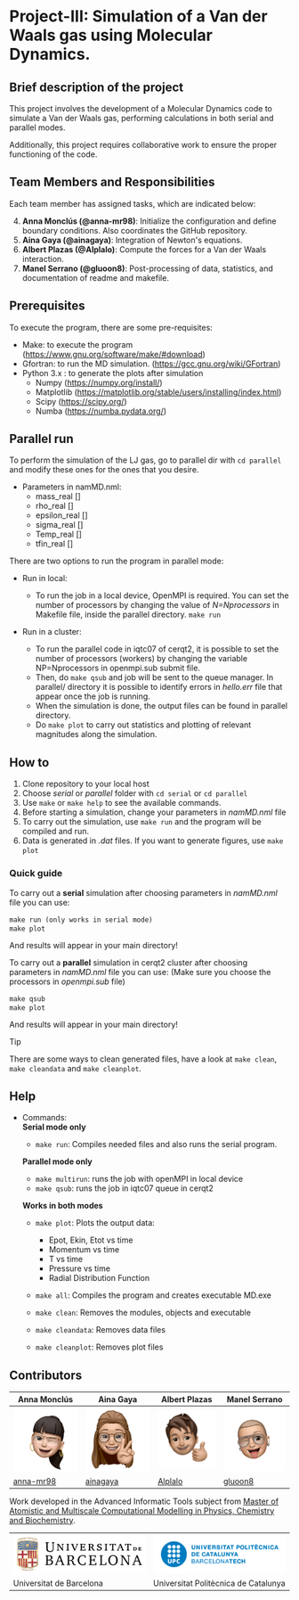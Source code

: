 # Project-III: Simulation of a Van der Waals gas using Molecular Dynamics.

## Brief description of the project

This project involves the development of a Molecular Dynamics code to simulate a Van der Waals gas, performing calculations in both serial and parallel modes.

Additionally, this project requires collaborative work to ensure the proper functioning of the code.


## Team Members and Responsibilities

Each team member has assigned tasks, which are indicated below:

4. **Anna Monclús (@anna-mr98)**:  Initialize the configuration and define boundary conditions. Also coordinates the GitHub repository.
1. **Aina Gaya (@ainagaya)**: Integration of Newton's equations.
2. **Albert Plazas (@Alplalo)**: Compute the forces for a Van der Waals interaction.
3. **Manel Serrano (@gluoon8)**:  Post-processing of data, statistics, and documentation of readme and makefile.



## Prerequisites
To execute the program, there are some pre-requisites:
- Make: to execute the program (https://www.gnu.org/software/make/#download)
- Gfortran: to run the MD simulation. (https://gcc.gnu.org/wiki/GFortran)
- Python 3.x : to generate the plots after simulation
  - Numpy (https://numpy.org/install/)
  - Matplotlib (https://matplotlib.org/stable/users/installing/index.html)
  - Scipy (https://scipy.org/)
  - Numba (https://numba.pydata.org/)


## Parallel run
To perform the simulation of the LJ gas, go to parallel dir with `cd parallel` and modify these 
ones for the ones that you desire. 
- Parameters in namMD.nml:
  - mass_real []
  - rho_real []
  - epsilon_real []
  - sigma_real []
  - Temp_real []
  - tfin_real []

There are two options to run the program in parallel mode: 
- Run in local:
  - To run the job in a local device, OpenMPI is required. You can set the number of processors by changing the value of *N=Nprocessors* in Makefile file, inside the parallel directory. 
   `make run`

- Run in a cluster: 
  - To run the parallel code in iqtc07 of cerqt2, it is possible to set the number of processors (workers) by changing
    the variable NP=Nprocessors in openmpi.sub submit file.
  - Then, do `make qsub` and job will be sent to the queue manager. In parallel/ directory it is possible to identify
    errors in *hello.err* file that appear once the job is running. 
  - When the simulation is done, the output files can be found in parallel directory.
  - Do `make plot` to carry out statistics and plotting of relevant magnitudes along the simulation. 



## How to

1. Clone repository to your local host
2. Choose *serial* or *parallel* folder with `cd serial` or `cd parallel` 
3. Use `make` or `make help` to see the available commands.
4. Before starting a simulation, change your parameters in *namMD.nml* file  
5. To carry out the simulation, use `make run` and the program will be compiled and run. 
6. Data is generated in *.dat* files. If you want to generate figures, use `make plot`


### Quick guide

To carry out a **serial** simulation after choosing parameters in *namMD.nml* file you can use:
```
make run (only works in serial mode)
make plot
```
And results will appear in your main directory!


To carry out a **parallel** simulation in cerqt2 cluster after choosing parameters in *namMD.nml* file you can use:
(Make sure you choose the processors in *openmpi.sub* file)
```
make qsub
make plot
```
And results will appear in your main directory!

> [!TIP]
> There are some ways to clean generated files, have a look at `make clean`, `make cleandata` and `make cleanplot`.


## Help 
                          

- Commands:                                                       
  **Serial mode only**
  - `make run`: Compiles needed files and also runs the serial program.     
  
  **Parallel mode only**
  - `make multirun`: runs the job with openMPI in local device
  - `make qsub`: runs the job in iqtc07 queue in cerqt2

  **Works in both modes** 
  - `make plot`: Plots the output data:                              
     - Epot, Ekin, Etot vs time                                   
     - Momentum vs time                                           
     - T vs time                                                  
     - Pressure vs time
     - Radial Distribution Function
                                                
  - `make all`: Compiles the program and creates executable MD.exe   
 
  - `make clean`: Removes the modules, objects and executable        

  - `make cleandata`: Removes data files                             
 
  - `make cleanplot`: Removes plot files                             
 



## Contributors
|  Anna Monclús  |  Aina Gaya  |  Albert Plazas   |  Manel Serrano  |
| -------------- | ----------------- | ------------------ | ------------- |
| ![anna-mr98](./docs/anna-mr98.png "anna-mr98") | ![ainagaya](./docs/ainagaya.png "ainagaya") | ![Alplalo](./docs/Alplalo.png "Alplalo") | ![gluoon8](./docs/gluoon8.png "gluoon8") |
| [anna-mr98](https://github.com/anna-mr98)                                 | [ainagaya](https://github.com/ainagaya)| [Alplalo](https://github.com/Alplalo)                                  | [gluoon8](https://github.com/gluoon8)                                  |



Work developed in the Advanced Informatic Tools subject from [Master of Atomistic and Multiscale Computational Modelling in Physics, Chemistry and Biochemistry](http://www.ub.edu/computational_modelling/).

<table align="center">
  <tr>
    <td><img src="./docs/UB.png" alt="Logo UB"></td>
    <td><img src="./docs/UPC.png" alt="Logo UPC"></td>
  </tr>
  <tr>
    <td>Universitat de Barcelona</td>
    <td>Universitat Politècnica de Catalunya</td>
  </tr>
</table>
